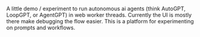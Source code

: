 A little demo / experiment to run autonomous ai agents (think AutoGPT, LoopGPT, or AgentGPT) in web worker threads. Currently the UI is mostly there make debugging the flow easier. This is a platform for experimenting on prompts and workflows.
